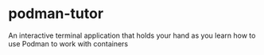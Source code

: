 # podman-tutor
An interactive terminal application that holds your hand as you learn how to use Podman to work with containers
